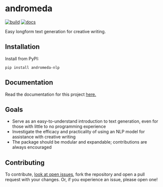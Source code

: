 # andromeda

[![build](https://github.com/mchaney-dev/andromeda/actions/workflows/build.yml/badge.svg)](https://github.com/mchaney-dev/andromeda/actions/workflows/build.yml) [![docs](https://readthedocs.org/projects/andromeda-nlp/badge/?version=latest)](https://andromeda-nlp.readthedocs.io/en/latest/?badge=latest)

Easy longform text generation for creative writing.

## Installation
Install from PyPI:
```
pip install andromeda-nlp
```

## Documentation
Read the documentation for this project [here.](https://www.andromeda-nlp.readthedocs.io)

## Goals
- Serve as an easy-to-understand introduction to text generation, even for those with little to no programming experience
- Investigate the efficacy and practicality of using an NLP model for assistance with creative writing
- The package should be modular and expandable; contributions are always encouraged

## Contributing
To contribute, [look at open issues](https://github.com/mchaney-dev/andromeda/issues), fork the repository and open a pull request with your changes. Or, if you experience an issue, please open one!
